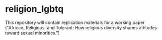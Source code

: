 # religion_lgbtq
This repository will contain replication materials for a working paper ("African, Religious, and Tolerant: How religious diversity shapes attitudes toward sexual minorities.")
